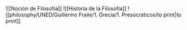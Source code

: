 ![[Noción de Filosofía]]
![[Historia de la Filosofía]]
![[philosophy/UNED/Guillermo Fraile/1. Grecia/1. Presocráticos/to print|to print]]